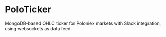 # PoloTicker
MongoDB-based OHLC ticker for Poloniex markets with Slack integration, using websockets as data feed.
